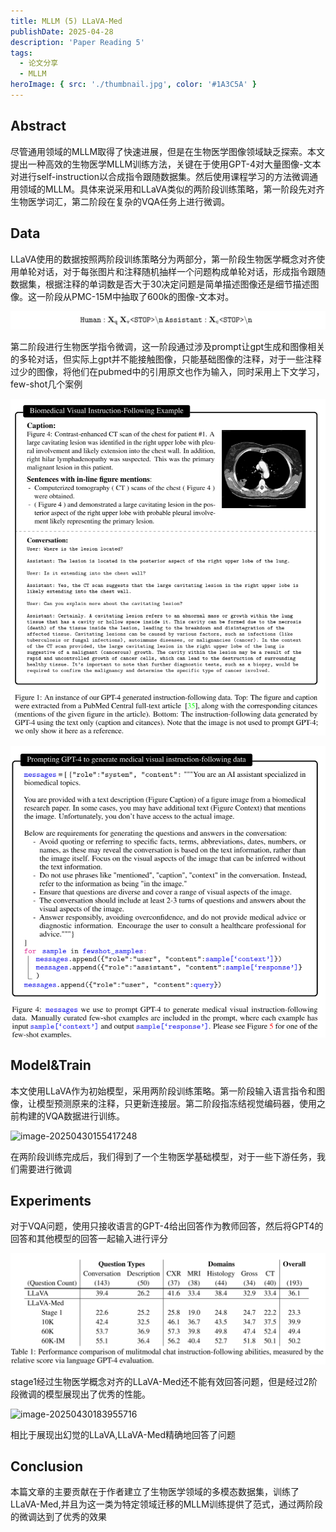 ```yaml
---
title: MLLM (5) LLaVA-Med
publishDate: 2025-04-28
description: 'Paper Reading 5'
tags:
  - 论文分享
  - MLLM
heroImage: { src: './thumbnail.jpg', color: '#1A3C5A' }
---
```


##  Abstract

尽管通用领域的MLLM取得了快速进展，但是在生物医学图像领域缺乏探索。本文提出一种高效的生物医学MLLM训练方法，关键在于使用GPT-4对大量图像-文本对进行self-instruction以合成指令跟随数据集。然后使用课程学习的方法微调通用领域的MLLM。具体来说采用和LLaVA类似的两阶段训练策略，第一阶段先对齐生物医学词汇，第二阶段在复杂的VQA任务上进行微调。

## Data

LLaVA使用的数据按照两阶段训练策略分为两部分，第一阶段生物医学概念对齐使用单轮对话，对于每张图片和注释随机抽样一个问题构成单轮对话，形成指令跟随数据集，根据注释的单词数是否大于30决定问题是简单描述图像还是细节描述图像。这一阶段从PMC-15M中抽取了600k的图像-文本对。

![image-20250430153626550](image-1.png)

第二阶段进行生物医学指令微调，这一阶段通过涉及prompt让gpt生成和图像相关的多轮对话，但实际上gpt并不能接触图像，只能基础图像的注释，对于一些注释过少的图像，将他们在pubmed中的引用原文也作为输入，同时采用上下文学习，few-shot几个案例

![image-20250430154625208](image-2.png)

![image-20250430155057999](image-3.png)

## Model&Train

本文使用LLaVA作为初始模型，采用两阶段训练策略。第一阶段输入语言指令和图像，让模型预测原来的注释，只更新连接层。第二阶段指冻结视觉编码器，使用之前构建的VQA数据进行训练。

![image-20250430155417248](C:/Users/25304/AppData/Roaming/Typora/typora-user-images/image-20250430155417248.png)

在两阶段训练完成后，我们得到了一个生物医学基础模型，对于一些下游任务，我们需要进行微调

## Experiments

对于VQA问题，使用只接收语言的GPT-4给出回答作为教师回答，然后将GPT4的回答和其他模型的回答一起输入进行评分

![image-20250430182952204](image-4.png)



stage1经过生物医学概念对齐的LLaVA-Med还不能有效回答问题，但是经过2阶段微调的模型展现出了优秀的性能。

![image-20250430183955716](C:/Users/25304/AppData/Roaming/Typora/typora-user-images/image-20250430183955716.png)

相比于展现出幻觉的LLaVA,LLaVA-Med精确地回答了问题

## Conclusion

本篇文章的主要贡献在于作者建立了生物医学领域的多模态数据集，训练了LLaVA-Med,并且为这一类为特定领域迁移的MLLM训练提供了范式，通过两阶段的微调达到了优秀的效果
